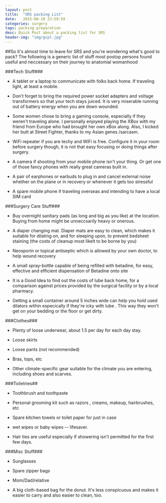 ```yaml
---
layout: post
title:  "SRS packing List"
date:   2015-08-10 23:59:59
categories: surgery
tags: packing preparation
desc: Quick Post about a packing list for SRS
header-img: "img/gcpl.jpg"
---
```






##So it's almost time to leave for SRS and you're wondering what's good to pack? The following is a generic list of stuff most postop persons found useful and neccessary on their journey to anatomial womanhood


###Tech Stuff###


* A tablet or a laptop to communicate with folks back home. If traveling light, at least a mobile.

* Don't forget to bring the required power socket adapters and voltage transformers so that your tech stays juiced. It is very miserable running out of battery energy when you are down wounded.

* Some women chose to bring a gaming console, especially if they weren't traveling alone. I personally enjoyed playing the XBox with my friend from Europe who had brought her own xBox along. Also, I kicked her butt at Street Fighter, thanks to my Asian genes /sarcasm.

* WiFi repeater if you are techy and WiFi is free. Configure it in your room before surgery though, it is not that easy focusing or doing things after surgery.

* A camera if shooting from your mobile phone isn't your thing. Or get one of those fancy phones with really great cameras built in.

* A pair of earphones or earbuds to plug in and cancel external noise whether on the plane or in recovery or whenever it gets too stressful


* A spare mobile phone if traveling overseas and intending to have a local SIM card

###Surgery Care Stuff###

* Buy overnight sanitary pads (as long and big as you like) at the location. Buying from home might be unneccsarily heavy or onerous.

* A diaper changing mat. Diaper mats are easy to clean, which makes it suitable for dilating on, and for sleeping upon, to prevent bedsheet staining (the costs of cleanup most likelt to be borne by you)

* Neosporin or topical antiseptic which is allowed by your own doctor, to help wound recovery

* A small spray-bottle capable of being refilled with betadine, for easy, effective and efficient dispensation of Betadine onto site

* It is a Good Idea to find out the costs of lube back home, for a comparison against prices provided by the surgical facility or by a local pharmacy.


* Getting a small container around 5 inches wide can help you hold used dilators within especically if they're icky with lube . This way they won't get on your bedding or the floor or get dirty.

###Clothes###

* Plenty of loose underwear, about 1.5 per day for each day stay.

* Loose skirts

* Loose pants (not recommended)

* Bras, tops, etc


* Other climate-specific gear suitable for the climate you are entering, including shoes and scarves.


###Toiletries##

* Toothbrush and toothpaste

* Personal grooming kit such as razors , creams, makeup, hairbrushes, etc

* Spare kitchen towels or toilet paper for just in case

* wet wipes or baby wipes -- lifesaver.

* Hair ties are useful especially if showering isn't permitted for the first few days.


###Misc Stuff###

* Sunglasses

* Spare zipper bags

* Mom/Dad/relative

* A big cloth-based bag for the donut. It's less conspicuous and makes it easier to carry and also easier to clean, too.
